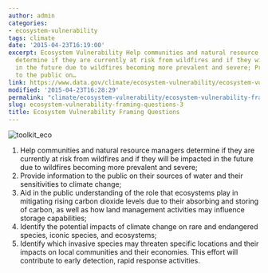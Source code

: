 ```yaml
---
author: admin
categories:
- ecosystem-vulnerability
tags: climate
date: '2015-04-23T16:19:00'
excerpt: Ecosystem Vulnerability Help communities and natural resource managers
  determine if they are currently at risk from wildfires and if they will be impacted
  in the future due to wildfires becoming more prevalent and severe; Provide information
  to the public on…
link: https://www.data.gov/climate/ecosystem-vulnerability/ecosystem-vulnerability-framing-questions/
modified: '2015-04-23T16:28:29'
permalink: "climate/ecosystem-vulnerability/ecosystem-vulnerability-framing-questions/"
slug: ecosystem-vulnerability-framing-questions-3
title: Ecosystem Vulnerability Framing Questions
---
```


![toolkit_eco](https://s3-us-gov-west-1.amazonaws.com/cg-0817d6e3-93c4-4de8-8b32-da6919464e61/toolkit_eco-1024x1024.png)

1. Help communities and natural resource managers determine if they are currently at risk from wildfires and if they will be impacted in the future due to wildfires becoming more prevalent and severe;
2. Provide information to the public on their sources of water and their sensitivities to climate change;
3. Aid in the public understanding of the role that ecosystems play in mitigating rising carbon dioxide levels due to their absorbing and storing of carbon, as well as how land management activities may influence storage capabilities;
4. Identify the potential impacts of climate change on rare and endangered species, iconic species, and ecosystems;
5. Identify which invasive species may threaten specific locations and their impacts on local communities and their economies. This effort will contribute to early detection, rapid response activities.
